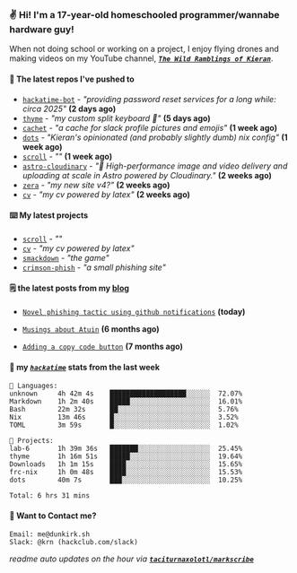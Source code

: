 ### ✌️ Hi! I'm a 17-year-old homeschooled programmer/wannabe hardware guy!

When not doing school or working on a project, I enjoy flying drones and making videos on my YouTube channel, [**_`The Wild Ramblings of Kieran`_**](https://youtube.com/@kieran.rambles).

#### 👷 The latest repos I've pushed to

- [`hackatime-bot`](https://github.com/taciturnaxolotl/hackatime-bot) - _"providing password reset services for a long while: circa 2025"_ **(2 days ago)**
- [`thyme`](https://github.com/taciturnaxolotl/thyme) - _"my custom split keyboard 🫶"_ **(5 days ago)**
- [`cachet`](https://github.com/taciturnaxolotl/cachet) - _"a cache for slack profile pictures and emojis"_ **(1 week ago)**
- [`dots`](https://github.com/taciturnaxolotl/dots) - _"Kieran's opinionated (and probably slightly dumb) nix config"_ **(1 week ago)**
- [`scroll`](https://github.com/taciturnaxolotl/scroll) - _""_ **(1 week ago)**
- [`astro-cloudinary`](https://github.com/cloudinary-community/astro-cloudinary) - _"🚀 High-performance image and video delivery and uploading at scale in Astro powered by Cloudinary."_ **(2 weeks ago)**
- [`zera`](https://github.com/taciturnaxolotl/zera) - _"my new site v4?"_ **(2 weeks ago)**
- [`cv`](https://github.com/taciturnaxolotl/cv) - _"my cv powered by latex"_ **(2 weeks ago)**

#### ⌨️ My latest projects

- [`scroll`](https://github.com/taciturnaxolotl/scroll) - _""_
- [`cv`](https://github.com/taciturnaxolotl/cv) - _"my cv powered by latex"_
- [`smackdown`](https://github.com/taciturnaxolotl/smackdown) - _"the game"_
- [`crimson-phish`](https://github.com/taciturnaxolotl/crimson-phish) - _"a small phishing site"_

#### 🗒️ the latest posts from my [blog](https://dunkirk.sh)

- [`Novel phishing tactic using github notifications`](https://dunkirk.sh/blog/github-phishing/) **(today)**

- [`Musings about Atuin`](https://dunkirk.sh/blog/atuin/) **(6 months ago)**

- [`Adding a copy code button`](https://dunkirk.sh/blog/adding-a-copy-button/) **(7 months ago)**



#### 📡 my [_`hackatime`_](https://waka.hackclub.com) stats from the last week

```text
💾 Languages:
unknown     4h 42m 4s    ███████████████████░░░░░░  72.07%
Markdown    1h 2m 40s    █████░░░░░░░░░░░░░░░░░░░░  16.01%
Bash        22m 32s      ██░░░░░░░░░░░░░░░░░░░░░░░  5.76%
Nix         13m 46s      █░░░░░░░░░░░░░░░░░░░░░░░░  3.52%
TOML        3m 59s       █░░░░░░░░░░░░░░░░░░░░░░░░  1.02%

💼 Projects:
lab-6       1h 39m 36s   ███████░░░░░░░░░░░░░░░░░░  25.45%
thyme       1h 16m 51s   █████░░░░░░░░░░░░░░░░░░░░  19.64%
Downloads   1h 1m 15s    ████░░░░░░░░░░░░░░░░░░░░░  15.65%
frc-nix     1h 0m 48s    ████░░░░░░░░░░░░░░░░░░░░░  15.53%
dots        40m 7s       ███░░░░░░░░░░░░░░░░░░░░░░  10.25%

Total: 6 hrs 31 mins
```

#### 📮 Want to Contact me?

```text
Email: me@dunkirk.sh
Slack: @krn (hackclub.com/slack)
```

_readme auto updates on the hour via [**`taciturnaxolotl/markscribe`**](https://github.com/taciturnaxolotl/markscribe)_
